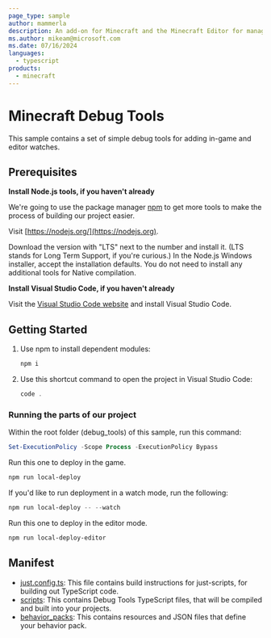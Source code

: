 ```yaml
---
page_type: sample
author: mammerla
description: An add-on for Minecraft and the Minecraft Editor for managing debug states and configuration.
ms.author: mikeam@microsoft.com
ms.date: 07/16/2024
languages:
  - typescript
products:
  - minecraft
---
```


# Minecraft Debug Tools

This sample contains a set of simple debug tools for adding in-game and editor watches.

## Prerequisites

**Install Node.js tools, if you haven't already**

We're going to use the package manager [npm](https://www.npmjs.com/package/npm) to get more tools to make the process of building our project easier.

Visit [https://nodejs.org/](https://nodejs.org).

Download the version with "LTS" next to the number and install it. (LTS stands for Long Term Support, if you're curious.) In the Node.js Windows installer, accept the installation defaults. You do not need to install any additional tools for Native compilation.

**Install Visual Studio Code, if you haven't already**

Visit the [Visual Studio Code website](https://code.visualstudio.com) and install Visual Studio Code.

## Getting Started

1. Use npm to install dependent modules:

   ```powershell
   npm i
   ```

1. Use this shortcut command to open the project in Visual Studio Code:

   ```powershell
   code .
   ```

### Running the parts of our project

Within the root folder (debug_tools) of this sample, run this command:

```powershell
Set-ExecutionPolicy -Scope Process -ExecutionPolicy Bypass
```

Run this one to deploy in the game.

```powershell
npm run local-deploy
```

If you'd like to run deployment in a watch mode, run the following:

```powershell
npm run local-deploy -- --watch
```

Run this one to deploy in the editor mode.

```powershell
npm run local-deploy-editor
```

## Manifest

- [just.config.ts](https://github.com/microsoft/minecraft-samples/blob/main/debug_tools/just.config.ts): This file contains build instructions for just-scripts, for building out TypeScript code.
- [scripts](https://github.com/microsoft/minecraft-samples/blob/main/debug_tools/scripts): This contains Debug Tools TypeScript files, that will be compiled and built into your projects.
- [behavior_packs](https://github.com/microsoft/minecraft-samples/blob/main/debug_tools/behavior_packs): This contains resources and JSON files that define your behavior pack.
